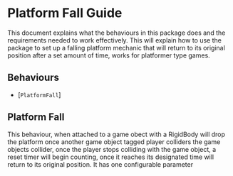 # Platform Fall Guide 

This document explains what the behaviours in this package does and the requirements needed to work effectively. This will explain how to use the package to set up a falling platform mechanic that will return to its original position after a set amount of time, works for platformer type games. 

## Behaviours 

- [`PlatformFall`]

## Platform Fall

This behaviour, when attached to a game obect with a RigidBody will drop the platform once another game object tagged player colliders the game objects collider, once the player stops colliding with the game object, a reset timer will begin counting, once it reaches its designated time will return to its original position. It has one configurable parameter
